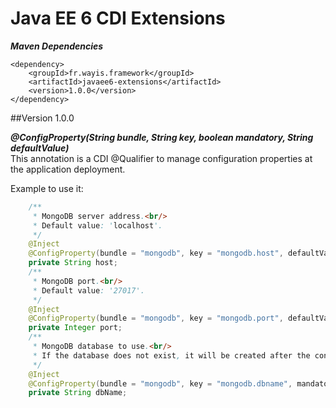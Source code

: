 # Java EE 6 CDI Extensions
**_Maven Dependencies_**<br/>
```
<dependency>
    <groupId>fr.wayis.framework</groupId>
    <artifactId>javaee6-extensions</artifactId>
    <version>1.0.0</version>
</dependency>
```
##Version 1.0.0

**_@ConfigProperty(String bundle, String key, boolean mandatory, String defaultValue)_**<br/>
This annotation is a CDI @Qualifier to manage configuration properties at the application deployment.

Example to use it:
```java
    /**
     * MongoDB server address.<br/>
     * Default value: 'localhost'.
     */
    @Inject
    @ConfigProperty(bundle = "mongodb", key = "mongodb.host", defaultValue = "localhost")
    private String host;
    /**
     * MongoDB port.<br/>
     * Default value: '27017'.
     */
    @Inject
    @ConfigProperty(bundle = "mongodb", key = "mongodb.port", defaultValue = "27017")
    private Integer port;
    /**
     * MongoDB database to use.<br/>
     * If the database does not exist, it will be created after the construction of this singleton EJB class
     */
    @Inject
    @ConfigProperty(bundle = "mongodb", key = "mongodb.dbname", mandatory = true)
    private String dbName;
```
